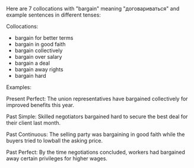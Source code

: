 Here are 7 collocations with "bargain" meaning "договариваться" and example sentences in different tenses:

Collocations:
- bargain for better terms
- bargain in good faith
- bargain collectively  
- bargain over salary
- bargain a deal
- bargain away rights
- bargain hard

Examples:

Present Perfect: The union representatives have bargained collectively for improved benefits this year.

Past Simple: Skilled negotiators bargained hard to secure the best deal for their client last month.  

Past Continuous: The selling party was bargaining in good faith while the buyers tried to lowball the asking price.

Past Perfect: By the time negotiations concluded, workers had bargained away certain privileges for higher wages.